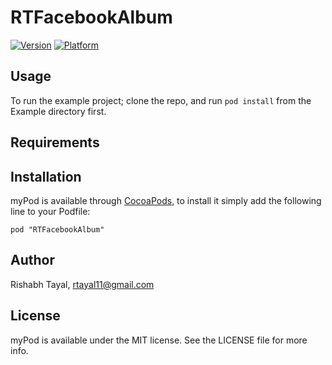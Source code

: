 # RTFacebookAlbum

[![Version](http://cocoapod-badges.herokuapp.com/v/myPod/badge.png)](http://cocoadocs.org/docsets/myPod)
[![Platform](http://cocoapod-badges.herokuapp.com/p/myPod/badge.png)](http://cocoadocs.org/docsets/myPod)

## Usage

To run the example project; clone the repo, and run `pod install` from the Example directory first.

## Requirements

## Installation

myPod is available through [CocoaPods](http://cocoapods.org), to install
it simply add the following line to your Podfile:

    pod "RTFacebookAlbum"

## Author

Rishabh Tayal, rtayal11@gmail.com

## License

myPod is available under the MIT license. See the LICENSE file for more info.

